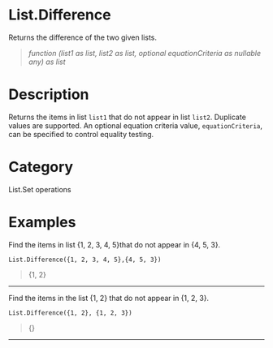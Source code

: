 ﻿# List.Difference
Returns the difference of the two given lists.
> _function (list1 as list, list2 as list, optional equationCriteria as nullable any) as list_
# Description 
Returns the items in list <code>list1</code> that do not appear in list <code>list2</code>. Duplicate values are supported. 
    An optional equation criteria value, <code>equationCriteria</code>, can be specified to control equality testing. 
# Category 
List.Set operations
# Examples 
Find the items in list {1, 2, 3, 4, 5}that do not appear in {4, 5, 3}.
```
List.Difference({1, 2, 3, 4, 5},{4, 5, 3})
```
> {1, 2}
***
Find the items in the list {1, 2} that do not appear in {1, 2, 3}.
```
List.Difference({1, 2}, {1, 2, 3})
```
> {}
***
